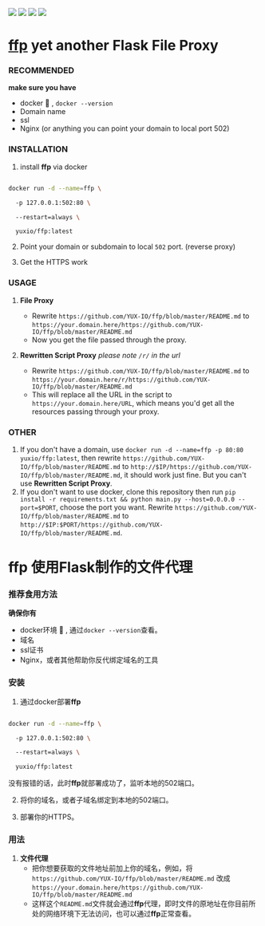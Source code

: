 ![](https://img.shields.io/badge/language-python-blue.svg?style=flat-square)
![](https://img.shields.io/docker/pulls/yuxio/ffp.svg?style=flat-square)
![](https://shields.beevelop.com/docker/image/image-size/yuxio/ffp/latest.svg?style=flat-square) 
![](https://shields.beevelop.com/docker/image/layers/yuxio/ffp/latest.svg?style=flat-square)

# [ffp](https://github.com/YUX-IO/ffp) yet another Flask File Proxy

### RECOMMENDED

**make sure you have**

- docker :whale: , `docker --version`
- Domain name
- ssl
- Nginx (or anything you can point your domain to local port 502)

### INSTALLATION

1. install **ffp** via docker 

```bash

docker run -d --name=ffp \

  -p 127.0.0.1:502:80 \

  --restart=always \

  yuxio/ffp:latest

```

2. Point your domain or subdomain to local `502` port. (reverse proxy)

3. Get the HTTPS work

### USAGE

1. **File Proxy**
   - Rewrite `https://github.com/YUX-IO/ffp/blob/master/README.md` to `https://your.domain.here/https://github.com/YUX-IO/ffp/blob/master/README.md`
   - Now you get the file passed through the proxy.

2. **Rewritten Script Proxy**          *please note `/r/` in the url*
   - Rewrite `https://github.com/YUX-IO/ffp/blob/master/README.md` to `https://your.domain.here/r/https://github.com/YUX-IO/ffp/blob/master/README.md`
   - This will replace all the URL in the script to `https://your.domain.here/URL`, which means you'd get all the resources passing through your proxy.

### OTHER

1. If you don't have a domain, use `docker run -d --name=ffp -p 80:80 yuxio/ffp:latest`, then rewrite `https://github.com/YUX-IO/ffp/blob/master/README.md` to `http://$IP/https://github.com/YUX-IO/ffp/blob/master/README.md`, it should work just fine. But you can't use **Rewritten Script Proxy**.
2. If you don't want to use docker, clone this repository then run `pip install -r requirements.txt && python main.py --host=0.0.0.0 --port=$PORT`, choose the port you want. Rewrite `https://github.com/YUX-IO/ffp/blob/master/README.md` to `http://$IP:$PORT/https://github.com/YUX-IO/ffp/blob/master/README.md`.



# ffp 使用Flask制作的文件代理

### 推荐食用方法

**确保你有**

- docker环境 :whale: , 通过`docker --version`查看。
- 域名
- ssl证书
- Nginx，或者其他帮助你反代绑定域名的工具

### 安装

1. 通过docker部署**ffp**

```bash

docker run -d --name=ffp \

  -p 127.0.0.1:502:80 \

  --restart=always \

  yuxio/ffp:latest

```
没有报错的话，此时**ffp**就部署成功了，监听本地的502端口。

2. 将你的域名，或者子域名绑定到本地的502端口。

3. 部署你的HTTPS。

### 用法

1. **文件代理**
   - 把你想要获取的文件地址前加上你的域名，例如，将 `https://github.com/YUX-IO/ffp/blob/master/README.md` 改成 `https://your.domain.here/https://github.com/YUX-IO/ffp/blob/master/README.md`
   - 这样这个`README.md`文件就会通过**ffp**代理，即时文件的原地址在你目前所处的网络环境下无法访问，也可以通过**ffp**正常查看。
  
